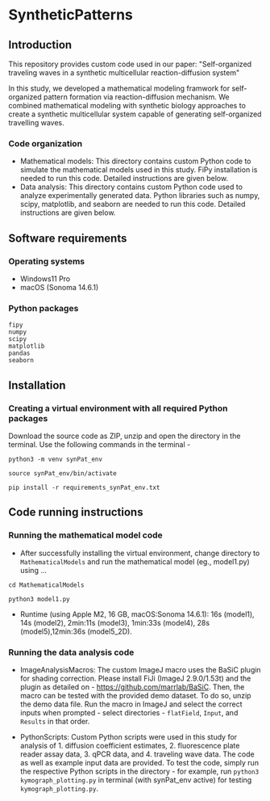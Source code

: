 # SyntheticPatterns

## Introduction
This repository provides custom code used in our paper: "Self-organized traveling waves in a synthetic multicellular reaction-diffusion system"

In this study, we developed a mathematical modeling framwork for self-organized pattern formation via reaction-diffusion mechanism. We combined mathematical modeling with synthetic biology approaches to create a synthetic multicellular system capable of generating self-organized travelling waves. 

### Code organization
- Mathematical models: This directory contains custom Python code to simulate the mathematical models used in this study. FiPy installation is needed to run this code. Detailed instructions are given below.
- Data analysis: This directory contains custom Python code used to analyze experimentally generated data. Python libraries such as numpy, scipy, matplotlib, and seaborn are needed to run this code. Detailed instructions are given below.


## Software requirements

### Operating systems
- Windows11 Pro 
- macOS (Sonoma 14.6.1)

### Python packages
```
fipy
numpy
scipy
matplotlib
pandas
seaborn
```

## Installation
### Creating a virtual environment with all required Python packages
Download the source code as ZIP, unzip and open the directory in the terminal. Use the following commands in the terminal - 

`python3 -m venv synPat_env`

`source synPat_env/bin/activate`

`pip install -r requirements_synPat_env.txt`

## Code running instructions
### Running the mathematical model code
- After successfully installing the virtual environment, change directory to `MathematicalModels` and run the mathematical model (eg., model1.py) using ... 

`cd MathematicalModels`

`python3 model1.py`

- Runtime (using Apple M2, 16 GB, macOS:Sonoma 14.6.1): 16s (model1), 14s (model2), 2min:11s (model3), 1min:33s (model4), 28s (model5),12min:36s (model5_2D).

### Running the data analysis code

- ImageAnalysisMacros: The custom ImageJ macro uses the BaSiC plugin for shading correction. Please install FiJi (ImageJ 2.9.0/1.53t) and the plugin as detailed on - https://github.com/marrlab/BaSiC. Then, the macro can be tested with the provided demo dataset. To do so, unzip the demo data file. Run the macro in ImageJ and select the correct inputs when prompted - select directories - `flatField`, `Input`, and `Results` in that order.

- PythonScripts: Custom Python scripts were used in this study for analysis of 1. diffusion coefficient estimates, 2. fluorescence plate reader assay data, 3. qPCR data, and 4. traveling wave data. The code as well as example input data are provided. To test the code, simply run the respective Python scripts in the directory - for example, run `python3 kymograph_plotting.py` in terminal (with synPat_env active) for testing `kymograph_plotting.py`.



